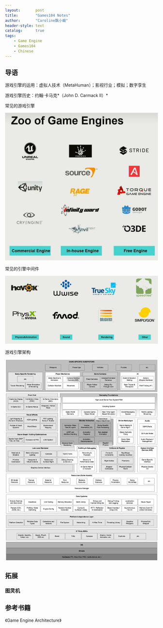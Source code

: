 ```yaml
---
layout:       post
title:        "Games104 Notes"
author:       "Caroline飘小蝎"
header-style: text
catalog:      true
tags:
    - Game Engine
    - Games104
    - Chinese
---
```


## 导语

游戏引擎的运用：虚拟人技术（MetaHuman）；影视行业；模拟；数字孪生

游戏引擎历史：约翰·卡马克*（John D. Carmack II）*

常见的游戏引擎

<img src="\assets\games104\c1\1.png" alt="1" style="zoom:50%;" />

常见的引擎中间件

<img src="\assets\games104\c1\2.png" alt="2" style="zoom:50%;" />

游戏引擎架构

<img src="\assets\games104\c1\3.png" alt="1" style="zoom:100%;" />

## 拓展

### 图灵机



## 参考书籍

《Game Engine Architecture》

